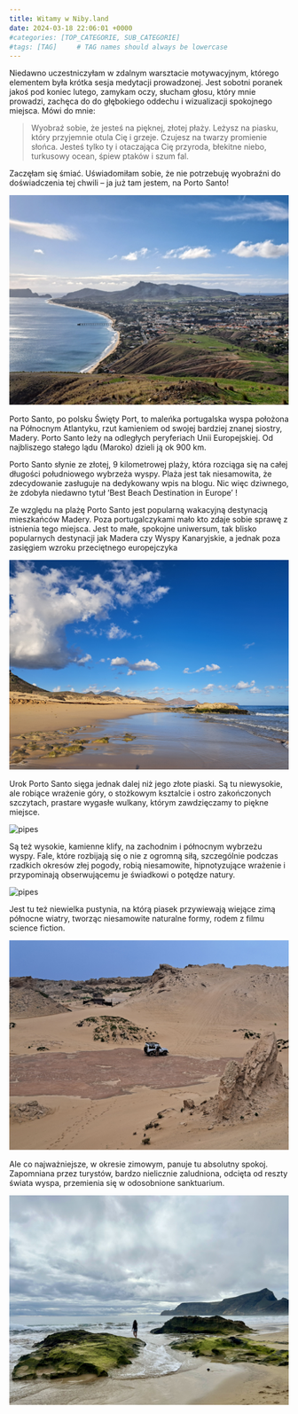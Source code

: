 ```yaml
---
title: Witamy w Niby.land
date: 2024-03-18 22:06:01 +0000
#categories: [TOP_CATEGORIE, SUB_CATEGORIE]
#tags: [TAG]     # TAG names should always be lowercase
---
```

Niedawno uczestniczyłam w zdalnym warsztacie motywacyjnym, którego elementem była krótka sesja medytacji prowadzonej.
 Jest sobotni poranek jakoś pod koniec lutego, zamykam oczy, słucham głosu, który mnie prowadzi, zachęca do do głębokiego oddechu i wizualizacji spokojnego miejsca. Mówi do mnie: 

>Wyobraź sobie, że jesteś na pięknej, złotej płaży. Leżysz na piasku, który przyjemnie otula Cię i grzeje. Czujesz na twarzy promienie słońca. Jesteś tylko ty i otaczająca Cię przyroda, błekitne niebo, turkusowy ocean, śpiew ptaków i szum fal.

Zaczęłam się śmiać. Uświadomiłam sobie, że nie potrzebuję wyobraźni do doświadczenia tej chwili – ja już tam jestem, na Porto Santo!

![pipes](/assets/img/p1/p1_p2.jpg)

Porto Santo, po polsku Święty Port,  to maleńka portugalska wyspa położona na Północnym Atlantyku, rzut kamieniem od swojej bardziej znanej siostry, Madery.  Porto Santo leży na odległych peryferiach Unii Europejskiej. Od najbliszego stałego lądu (Maroko) dzieli ją ok 900 km. 

Porto Santo słynie ze złotej, 9 kilometrowej plaży, która rozciąga się na całej długości  południowego wybrzeża wyspy.  Plaża jest tak niesamowita, że zdecydowanie zasługuje na dedykowany  wpis na blogu.  Nic więc dziwnego, że zdobyła niedawno tytuł ‘Best Beach Destination in Europe’ !

Ze względu na plażę Porto Santo jest popularną wakacyjną destynacją mieszkańców Madery. Poza portugalczykami mało kto zdaje sobie sprawę z istnienia tego miejsca. Jest to małe, spokojne uniwersum, tak blisko popularnych destynacji jak Madera czy Wyspy Kanaryjskie, a jednak poza zasięgiem wzroku przeciętnego europejczyka

![pipes](/assets/img/p1/p1_p3.jpg)

Urok Porto Santo sięga jednak dalej niż jego złote piaski. Są tu niewysokie, ale robiące wrażenie góry, o stożkowym ksztalcie i ostro zakończonych szczytach, prastare wygasłe wulkany, którym zawdzięczamy to piękne miejsce.

![pipes](/assets/img/p1/p1_p4.jpg)

Są też wysokie, kamienne klify, na zachodnim i północnym wybrzeżu wyspy. Fale, które rozbijają się o nie z ogromną siłą, szczególnie podczas rzadkich okresów złej pogody, robią niesamowite, hipnotyzujące wrażenie i przypominają obserwującemu je świadkowi o potędze natury.  


![pipes](/assets/img/p1/p1_p5.jpg)

Jest tu też niewielka pustynia, na którą piasek przywiewają wiejące zimą północne wiatry, tworząc niesamowite naturalne formy, rodem z filmu science fiction.

![pipes](/assets/img/p1/p1_p6.jpg)

 Ale co najważniejsze, w okresie zimowym, panuje tu absolutny spokoj. Zapomniana przez turystów, bardzo nielicznie zaludniona, odcięta od reszty świata wyspa, przemienia się w odosobnione sanktuarium.  


![pipes](/assets/img/p1/p1_p7.jpg)